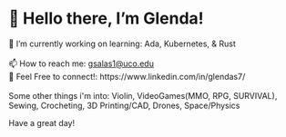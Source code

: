 <h1>👋 Hello there, I’m Glenda!</h1>
🌱 I’m currently working on learning: Ada, Kubernetes, & Rust<br><br>
📫 How to reach me: <a href="mailto:gsalas1@uco.edu">gsalas1@uco.edu</a> 
<br>👯 Feel Free to connect!: https://www.linkedin.com/in/glendas7/ <br><br>
Some other things i'm into: Violin, VideoGames(MMO, RPG, SURVIVAL), Sewing, Crocheting, 3D Printing/CAD, Drones, Space/Physics

Have a great day!
<!---
glendasalas7/glendasalas7 is a ✨ special ✨ repository because its `README.md` (this file) appears on your GitHub profile.
You can click the Preview link to take a look at your changes.
--->
